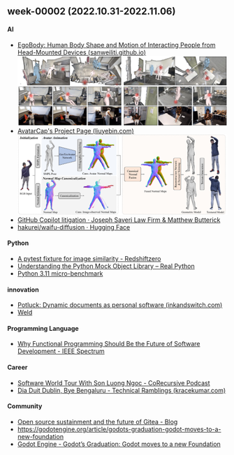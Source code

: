## week-00002 (2022.10.31-2022.11.06)
#### AI
+ [EgoBody: Human Body Shape and Motion of Interacting People from Head-Mounted Devices (sanweiliti.github.io)](https://sanweiliti.github.io/egobody/egobody.html)
![](./images/20221104233024.png)
+ [AvatarCap's Project Page (liuyebin.com)](http://www.liuyebin.com/avatarcap/avatarcap.html)
 ![](./images/20221104232638.png)
+ [GitHub Copilot litigation · Joseph Saveri Law Firm & Matthew Butterick](https://githubcopilotlitigation.com/)
+ [hakurei/waifu-diffusion · Hugging Face](https://huggingface.co/hakurei/waifu-diffusion)


#### Python
+ [A pytest fixture for image similarity - Redshiftzero](https://www.redshiftzero.com/pytest-image/)
+ [Understanding the Python Mock Object Library – Real Python](https://realpython.com/python-mock-library/)
+ [Python 3.11 micro-benchmark](https://kracekumar.com/post/micro-benchmark-python-311/)


#### innovation
+ [Potluck: Dynamic documents as personal software (inkandswitch.com)](https://www.inkandswitch.com/potluck/)
+ [Weld](https://www.weld.rs/)

#### Programming Language
+ [Why Functional Programming Should Be the Future of Software Development - IEEE Spectrum](https://spectrum.ieee.org/functional-programming)

#### Career
+ [Software World Tour With Son Luong Ngoc - CoRecursive Podcast](https://corecursive.com/software-world-tour-with-son-luong-ngoc/#bonus-content-from-son)
+ [Dia Duit Dublin, Bye Bengaluru - Technical Ramblings (kracekumar.com)](https://kracekumar.com/post/dia-duit-dublin-bye-bengaluru/)

#### Community
+ [Open source sustainment and the future of Gitea - Blog](https://blog.gitea.io/2022/10/open-source-sustainment-and-the-future-of-gitea/)
+ https://godotengine.org/article/godots-graduation-godot-moves-to-a-new-foundation
+ [Godot Engine - Godot’s Graduation: Godot moves to a new Foundation](https://godotengine.org/article/godots-graduation-godot-moves-to-a-new-foundation)


